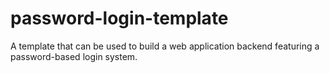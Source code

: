 # password-login-template
A template that can be used to build a web application backend featuring a password-based login system.
